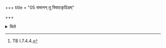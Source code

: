+++
title = "05 समानन् तु स्विष्टकृदिडम्"

+++

<details><summary>थिते</summary>

5. Sviṣṭakr̥t and Iḍā of both are Common.[^1]  

[^1]: TB I.7.4.4. 
</details>
